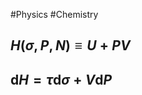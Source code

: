 #Physics #Chemistry 
## $\displaystyle H(\sigma,P,N)\equiv U+PV$
## $\displaystyle \mathrm{d}H=\tau \mathrm{d}\sigma+V\mathrm{d}P$
